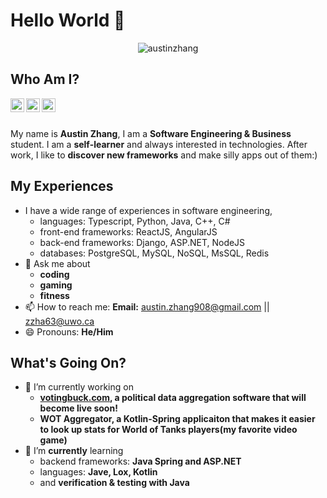 # Hello World 👋

<p align="center"> <img src="https://github-readme-stats.vercel.app/api?username=Austin6868&show_icons=true&theme=gotham" alt="austinzhang" />

## Who Am I?
<!-- **Austin6868/Austin6868** is a ✨ _special_ ✨ repository because its `README.md` (this file) appears on your GitHub profile. -->
<a href="https://www.instagram.com/austin_zhang98/">
  <img align="left" alt="Austin's Instagram" width="22px" src="https://raw.githubusercontent.com/hussainweb/hussainweb/main/icons/instagram.png" />
</a>
<a href="https://twitter.com/AustinZ34040587">
  <img align="left" alt="Austin Zhang | Twitter" width="22px" src="https://raw.githubusercontent.com/peterthehan/peterthehan/master/assets/twitter.svg" />
</a>
<a href="https://www.linkedin.com/in/austinzhangsite/">
  <img align="left" alt="Austin's LinkedIn" width="22px" src="https://raw.githubusercontent.com/peterthehan/peterthehan/master/assets/linkedin.svg" />
</a>

<br/>
<br/>
<!-- Here are some ideas to get you started: -->

My name is **Austin Zhang**, I am a **Software Engineering & Business** student. I am a **self-learner** and always interested in technologies. After work, I like to **discover new frameworks** and make silly apps out of them:)

## My Experiences
- I have a wide range of experiences in software engineering, 
  * languages: Typescript, Python, Java, C++, C#
  * front-end frameworks: ReactJS, AngularJS
  * back-end frameworks: Django, ASP.NET, NodeJS
  * databases: PostgreSQL, MySQL, NoSQL, MsSQL, Redis
- 💬 Ask me about
  *  **coding**
  *  **gaming**
  *  **fitness**
- 📫 How to reach me: **Email:** austin.zhang908@gmail.com || zzha63@uwo.ca
- 😄 Pronouns: **He/Him**

## What's Going On?
- 🔭 I’m currently working on 
  * **[votingbuck.com](VotingBuck), a political data aggregation software that will become live soon!**
  * **WOT Aggregator, a Kotlin-Spring applicaiton that makes it easier to look up stats for World of Tanks players(my favorite video game)**
- 🌱 I’m **currently** learning 
  * backend frameworks: **Java Spring and ASP.NET**
  * languages: **Jave, Lox, Kotlin** 
  * and **verification & testing with Java**


